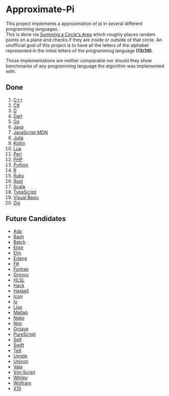
# Approximate-Pi

This project implements a approximation of pi in several different programming languages.  
This is done via [Summing a Circle's Area](https://en.wikipedia.org/wiki/Approximations_of_%CF%80#Summing_a_circle's_area) which roughly places random points on a plane and checks if they are inside or outside of that circle. An unofficial goal of this project is to have all the letters of the alphabet represented in the initial letters of the programming language **(13/26)**.

Those implementations are neither comparable nor should they show benchmarks of any programming language the algorithm was implemented with.

## Done

1.  [C++](https://cplusplus.com/doc/)
2.  [C#](https://docs.microsoft.com/en-us/dotnet/csharp/)
3.  [D](https://dlang.org/documentation.html)
4.  [Dart](https://dart.dev/guides)
5.  [Go](https://go.dev/doc/)
6.  [Java](https://docs.oracle.com/en/java/)
7.  [JavaScript MDN](https://developer.mozilla.org/en-US/docs/Web/javascript)
8.  [Julia](https://docs.julialang.org/en/v1/)
9.  [Kotlin](https://kotlinlang.org/docs/home.html)
10. [Lua](https://www.lua.org/docs.html)
11. [Perl](https://www.perl.org/docs.html)
12. [PHP](https://www.php.net/docs.php)
13. [Python](https://docs.python.org/3/)
14. [R](https://www.r-project.org/)
15. [Ruby](https://ruby-doc.org/)
16. [Rust](https://www.rust-lang.org/)
17. [Scala](https://scala-lang.org/)
18. [TypeScript](https://www.typescriptlang.org/)
19. [Visual Basic](https://docs.microsoft.com/de-de/dotnet/visual-basic/)
20. [Zig](https://ziglang.org/)

## Future Candidates

- [Ada](https://www.adaic.org/)
- [Bash](https://git.savannah.gnu.org/cgit/bash.git)
- [Batch](https://en.wikipedia.org/wiki/Batch_file)
- [Elixir](https://elixir-lang.org/docs.html)
- [Elm](https://guide.elm-lang.org/)
- [Erlang](https://www.erlang.org/)
- [F#](https://fsharp.org/docs/)
- [Fortran](https://wg5-fortran.org/)
- [Groovy](https://groovy-lang.org/single-page-documentation.html)
- [HLSL](https://en.wikipedia.org/wiki/High-Level_Shader_Language)
- [Hack](https://hacklang.org/)
- [Haskell](https://www.haskell.org/)
- [Icon](https://www2.cs.arizona.edu/icon/)
- [Io](https://iolanguage.org/)
- [Lisp](<https://en.wikipedia.org/wiki/Lisp_(programming_language)>)
- [Matlab](https://de.mathworks.com/products/matlab.html)
- [Neko](https://nekovm.org/)
- [Nim](https://nim-lang.org/)
- [Octave](https://octave.org/)
- [PureScript](https://www.purescript.org/)
- [Self](https://selflanguage.org/)
- [Swift](https://www.swift.org/)
- [TeX](https://tug.org/)
- [Umple](https://cruise.umple.org/umple/)
- [Unicon](https://unicon.sourceforge.io/)
- [Vala](https://vala.dev/)
- [Vim Script](https://en.wikipedia.org/wiki/Vim_(text_editor)#Vim_script)
- [Whiley](https://whiley.org/)
- [Wolfram](https://www.wolfram.com/language/)
- [X10](http://x10-lang.org/documentation/getting-started.html)